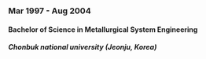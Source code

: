 
### Mar 1997 - Aug 2004

#### Bachelor of Science in Metallurgical System Engineering 

##### Chonbuk national university (Jeonju, Korea)
